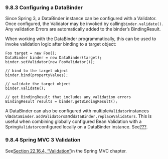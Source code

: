 ### 9.8.3 Configuring a DataBinder

Since Spring 3, a DataBinder instance can be configured with a Validator. Once configured, the Validator may be invoked by calling`binder.validate()`. Any validation Errors are automatically added to the binder’s BindingResult.

When working with the DataBinder programmatically, this can be used to invoke validation logic after binding to a target object:

```
Foo target = new Foo();
DataBinder binder = new DataBinder(target);
binder.setValidator(new FooValidator());

// bind to the target object
binder.bind(propertyValues);

// validate the target object
binder.validate();

// get BindingResult that includes any validation errors
BindingResult results = binder.getBindingResult();
```

A DataBinder can also be configured with multiple`Validator`instances via`dataBinder.addValidators`and`dataBinder.replaceValidators`. This is useful when combining globally configured Bean Validation with a Spring`Validator`configured locally on a DataBinder instance. See[???](https://docs.spring.io/spring/docs/4.3.11.RELEASE/spring-framework-reference/html/validation.html).

### 9.8.4 Spring MVC 3 Validation

See[Section 22.16.4, “Validation”](https://docs.spring.io/spring/docs/4.3.11.RELEASE/spring-framework-reference/html/mvc.html#mvc-config-validation)in the Spring MVC chapter.

  


